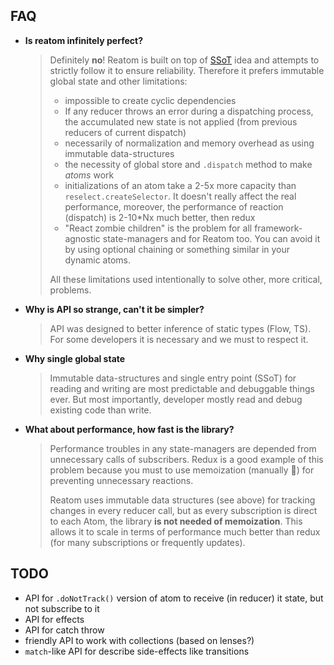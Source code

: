 ## FAQ

- **Is reatom infinitely perfect?**
  > Definitely **no**! Reatom is built on top of [SSoT](https://en.wikipedia.org/wiki/Single_source_of_truth) idea and attempts to strictly follow it to ensure reliability. Therefore it prefers immutable global state and other limitations:
  > - impossible to create cyclic dependencies
  > - If any reducer throws an error during a dispatching process, the accumulated new state is not applied (from previous reducers of current dispatch)
  > - necessarily of normalization and memory overhead as using immutable data-structures
  > - the necessity of global store and `.dispatch` method to make _atoms_ work
  > - initializations of an atom take a 2-5x more capacity than `reselect.createSelector`. It doesn't really affect the real performance, moreover, the performance of reaction (dispatch) is 2-10*Nx much better, then redux
  > - "React zombie children" is the problem for all framework-agnostic state-managers and for Reatom too. You can avoid it by using optional chaining or something similar in your dynamic atoms.
  >
  > All these limitations used intentionally to solve other, more critical, problems.
- **Why is API so strange, can't it be simpler?**
  > API was designed to better inference of static types (Flow, TS). For some developers it is necessary and we must to respect it.
- **Why single global state**
  > Immutable data-structures and single entry point (SSoT) for reading and writing are most predictable and debuggable things ever. But most importantly, developer mostly read and debug existing code than write.
- **What about performance, how fast is the library?**
  > Performance troubles in any state-managers are depended from unnecessary calls of subscribers. Redux is a good example of this problem because you must to use memoization (manually 🤦‍) for preventing unnecessary reactions.
  >
  > Reatom uses immutable data structures (see above) for tracking changes in every reducer call, but as every subscription is direct to each Atom, the library **is not needed of memoization**. This allows it to scale in terms of performance much better than redux (for many subscriptions or frequently updates).

<!--
- **Why packages is in the scope?**
  > `npm ERR! 403 Forbidden - PUT https://registry.npmjs.org/reatom - Package name too similar to existing packages; try renaming your package to '@artalar/reatom' and publishing with 'npm publish --access=public' instead` https://www.npmjs.com/package/awful-name-thanks-npm#wtf-is-wrong-with-the-package-name
-->

## TODO

- API for `.doNotTrack()` version of atom to receive (in reducer) it state, but not subscribe to it
- API for effects
- API for catch throw
- friendly API to work with collections (based on lenses?)
- `match`-like API for describe side-effects like transitions
